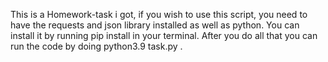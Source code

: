 This is a Homework-task i got, if you wish to use this script, you need to have the requests and json library installed as well as python. You can install it by running pip install in your terminal. After you do all that you can run the code by doing python3.9 task.py .
